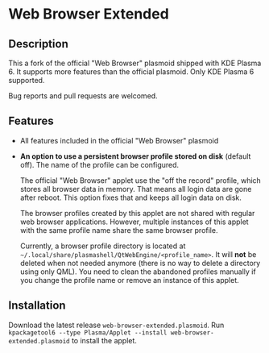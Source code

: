 # Web Browser Extended

## Description

This a fork of the official "Web Browser" plasmoid shipped with KDE Plasma 6. It supports more features than the official plasmoid. Only KDE Plasma 6 supported.

Bug reports and pull requests are welcomed.

## Features

- All features included in the official "Web Browser" plasmoid

- **An option to use a persistent browser profile stored on disk** (default off). The name of the profile can be configured.

  The official "Web Browser" applet use the "off the record" profile, which stores all browser data in memory. That means all login data are gone after reboot. This option fixes that and keeps all login data on disk.

  The browser profiles created by this applet are not shared with regular web browser applications. However, multiple instances of this applet with the same profile name share the same browser profile.

  Currently, a browser profile directory is located at `~/.local/share/plasmashell/QtWebEngine/<profile_name>`. It will **not** be deleted when not needed anymore (there is no way to delete a directory using only QML). You need to clean the abandoned profiles manually if you change the profile name or remove an instance of this applet.

## Installation

Download the latest release `web-browser-extended.plasmoid`. Run `kpackagetool6 --type Plasma/Applet --install web-browser-extended.plasmoid` to install the applet.
